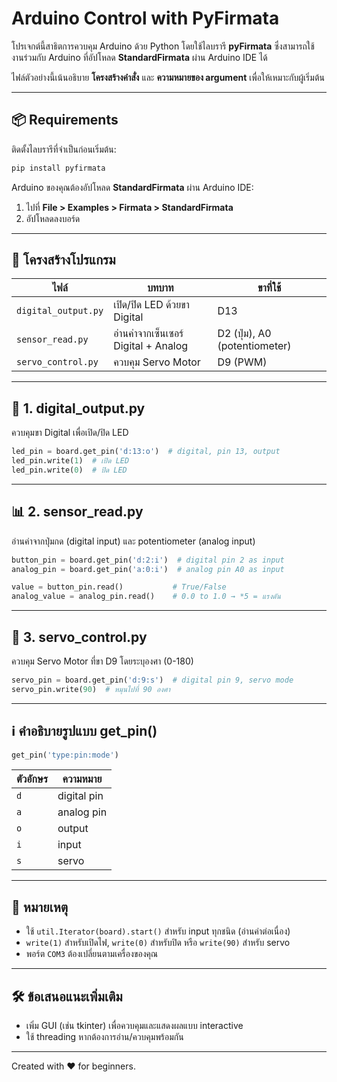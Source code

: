 # Arduino Control with PyFirmata

โปรเจกต์นี้สาธิตการควบคุม Arduino ด้วย Python โดยใช้ไลบรารี **pyFirmata** ซึ่งสามารถใช้งานร่วมกับ Arduino ที่อัปโหลด **StandardFirmata** ผ่าน Arduino IDE ได้

ไฟล์ตัวอย่างนี้เน้นอธิบาย **โครงสร้างคำสั่ง** และ **ความหมายของ argument** เพื่อให้เหมาะกับผู้เริ่มต้น

---

## 📦 Requirements

ติดตั้งไลบรารีที่จำเป็นก่อนเริ่มต้น:
```bash
pip install pyfirmata
```

Arduino ของคุณต้องอัปโหลด **StandardFirmata** ผ่าน Arduino IDE:
1. ไปที่ **File > Examples > Firmata > StandardFirmata**
2. อัปโหลดลงบอร์ด

---

## 🔧 โครงสร้างโปรแกรม

| ไฟล์              | บทบาท                         | ขาที่ใช้  |
|------------------|-------------------------------|-----------|
| `digital_output.py` | เปิด/ปิด LED ด้วยขา Digital      | D13       |
| `sensor_read.py`    | อ่านค่าจากเซ็นเซอร์ Digital + Analog | D2 (ปุ่ม), A0 (potentiometer) |
| `servo_control.py`  | ควบคุม Servo Motor           | D9 (PWM)  |

---

## 🔌 1. digital_output.py

ควบคุมขา Digital เพื่อเปิด/ปิด LED

```python
led_pin = board.get_pin('d:13:o')  # digital, pin 13, output
led_pin.write(1)  # เปิด LED
led_pin.write(0)  # ปิด LED
```

---

## 📊 2. sensor_read.py

อ่านค่าจากปุ่มกด (digital input) และ potentiometer (analog input)

```python
button_pin = board.get_pin('d:2:i')  # digital pin 2 as input
analog_pin = board.get_pin('a:0:i')  # analog pin A0 as input

value = button_pin.read()           # True/False
analog_value = analog_pin.read()    # 0.0 to 1.0 → *5 = แรงดัน
```

---

## 🔧 3. servo_control.py

ควบคุม Servo Motor ที่ขา D9 โดยระบุองศา (0-180)

```python
servo_pin = board.get_pin('d:9:s')  # digital pin 9, servo mode
servo_pin.write(90)  # หมุนไปที่ 90 องศา
```

---

## ℹ️ คำอธิบายรูปแบบ get_pin()

```python
get_pin('type:pin:mode')
```

| ตัวอักษร | ความหมาย |
|----------|-----------|
| `d`      | digital pin |
| `a`      | analog pin  |
| `o`      | output      |
| `i`      | input       |
| `s`      | servo       |

---

## 🧠 หมายเหตุ

- ใช้ `util.Iterator(board).start()` สำหรับ input ทุกชนิด (อ่านค่าต่อเนื่อง)
- `write(1)` สำหรับเปิดไฟ, `write(0)` สำหรับปิด หรือ `write(90)` สำหรับ servo
- พอร์ต `COM3` ต้องเปลี่ยนตามเครื่องของคุณ

---

## 🛠 ข้อเสนอแนะเพิ่มเติม

- เพิ่ม GUI (เช่น tkinter) เพื่อควบคุมและแสดงผลแบบ interactive
- ใช้ threading หากต้องการอ่าน/ควบคุมพร้อมกัน

---

Created with ❤️ for beginners.
